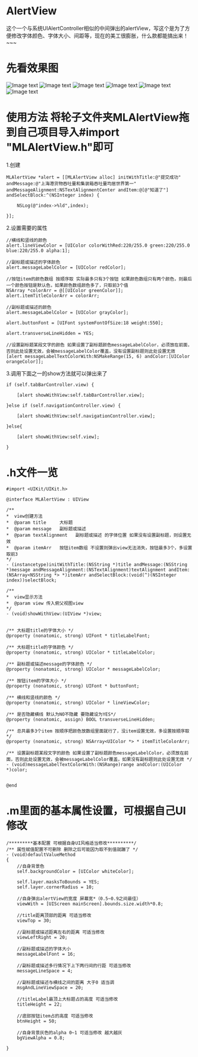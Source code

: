 # AlertView
这个一个与系统UIAlertController相似的中间弹出的alertView，写这个是为了方便修改字体颜色、字体大小、间距等，现在的美工很膨胀，什么款都能搞出来！~~~

# 先看效果图

![Image text](https://github.com/longmaboy/Financial/blob/master/Image/alert1.png)
![Image text](https://github.com/longmaboy/Financial/blob/master/Image/alert2.png)
![Image text](https://github.com/longmaboy/Financial/blob/master/Image/alert3.png)
![Image text](https://github.com/longmaboy/Financial/blob/master/Image/alert4.png)
![Image text](https://github.com/longmaboy/Financial/blob/master/Image/alert5.png)
![Image text](https://github.com/longmaboy/Financial/blob/master/Image/alert6.png)

# 使用方法 将轮子文件夹MLAlertView拖到自己项目导入#import "MLAlertView.h"即可

1.创建

    MLAlertView *alert = [[MLAlertView alloc] initWithTitle:@"提交成功" andMessage:@"上海港货物吞吐量和集装箱吞吐量均居世界第一" andMessageAlignment:NSTextAlignmentCenter andItem:@[@"知道了"] andSelectBlock:^(NSInteger index) {

        NSLog(@"index->%ld",index);

    }];

2.设置需要的属性

    //横线和竖线的颜色
    alert.lineViewColor = [UIColor colorWithRed:220/255.0 green:220/255.0 blue:220/255.0 alpha:1];

    //副标题或描述的字体颜色
    alert.messageLabelColor = [UIColor redColor];

    //按钮item的颜色数组 按顺序取 实际最多只有3个按钮 如果颜色数组只有两个颜色，则最后一个颜色按钮是默认色，如果颜色数组颜色多了，只取前3个值
    NSArray *colorArr = @[[UIColor greenColor]];
    alert.itemTitleColorArr = colorArr;

    //副标题或描述的颜色
    alert.messageLabelColor = [UIColor grayColor];

    alert.buttonFont = [UIFont systemFontOfSize:18 weight:550];

    alert.transverseLineHidden = YES;

    //设置副标题某段文字的颜色 如果设置了副标题颜色messageLabelColor，必须放在前面，否则此处设置无效，会被messageLabelColor覆盖，没有设置副标题则此处设置无效
    [alert messageLabelTextColorWith:NSMakeRange(15, 6) andColor:[UIColor orangeColor]];
    
3.调用下面之一的show方法就可以弹出来了

    if (self.tabBarController.view) {
    
        [alert showWithView:self.tabBarController.view];
        
    }else if (self.navigationController.view) {
    
        [alert showWithView:self.navigationController.view];
    
    }else{
    
        [alert showWithView:self.view];
    
    }
    
# .h文件一览

    #import <UIKit/UIKit.h>

    @interface MLAlertView : UIView

    /**
    *  view创建方法
    *  @param title     大标题
    *  @param message   副标题或描述
    *  @param textAlignment   副标题或描述 的字体位置 如果没有设置副标题，则设置无效
    *  @param itemArr   按钮item数组 不设置则弹出view无法消失，按钮最多3个，多设置取前3
    */
    - (instancetype)initWithTitle:(NSString *)title andMessage:(NSString *)message andMessageAlignment:(NSTextAlignment)textAlignment andItem:(NSArray<NSString *> *)itemArr andSelectBlock:(void(^)(NSInteger index))selectBlock;

    /**
    *  view显示方法
    *  @param view 传入俯父视图view
    */
    - (void)showWithView:(UIView *)view;


    /** 大标题title的字体大小 */
    @property (nonatomic, strong) UIFont * titleLabelFont;

    /** 大标题title的字体颜色 */
    @property (nonatomic, strong) UIColor * titleLabelColor;

    /** 副标题或描述message的字体颜色 */
    @property (nonatomic, strong) UIColor * messageLabelColor;

    /** 按钮item的字体大小 */
    @property (nonatomic, strong) UIFont * buttonFont;

    /** 横线和竖线的颜色 */
    @property (nonatomic, strong) UIColor * lineViewColor;

    /** 是否隐藏横线 默认为NO不隐藏 要隐藏设为YES*/
    @property (nonatomic, assign) BOOL transverseLineHidden;

    /** 总共最多3个item 按顺序把颜色放数组里面就行了，没item设置无效，多设置按顺序取 */
    @property (nonatomic, strong) NSArray<UIColor *> * itemTitleColorArr;

    /** 设置副标题某段文字的颜色 如果设置了副标题颜色messageLabelColor，必须放在前面，否则此处设置无效，会被messageLabelColor覆盖，如果没有副标题则此处设置无效 */
    - (void)messageLabelTextColorWith:(NSRange)range andColor:(UIColor *)color;


    @end

# .m里面的基本属性设置，可根据自己UI修改

    /*********基本配置 可根据自身UI风格适当修改**********/
    /** 属性赋值配置不可删除 删除之后可能因为取不到值就蹦了 */
    - (void)defaultValueMethod
    {
        //自身背景色
        self.backgroundColor = [UIColor whiteColor];

        self.layer.masksToBounds = YES;
        self.layer.cornerRadius = 10;

        //自身弹出alertView的宽度 屏幕宽*（0.5~0.9之间最佳）
        viewWith = [UIScreen mainScreen].bounds.size.width*0.8;

        //title距离顶部的距离 可适当修改
        viewTop = 30;

        //副标题或描述距离左右的距离 可适当修改
        viewLeftRight = 20;

        //副标题或描述的字体大小
        messageLabelFont = 16;

        //副标题或描述多行情况下上下两行间的行距 可适当修改
        messageLineSpace = 4;

        //副标题或描述与横线之间的距离 大于0 适当调
        msgAndLineViewSpace = 20;

        //titleLabel最顶上大标题占的高度 可适当修改
        titleHeight = 22;

        //底部按钮item占的高度 可适当修改
        btnHeight = 50;

        //自身背景灰色的alpha 0~1 可适当修改 越大越灰
        bgViewAlpha = 0.8;

    }


